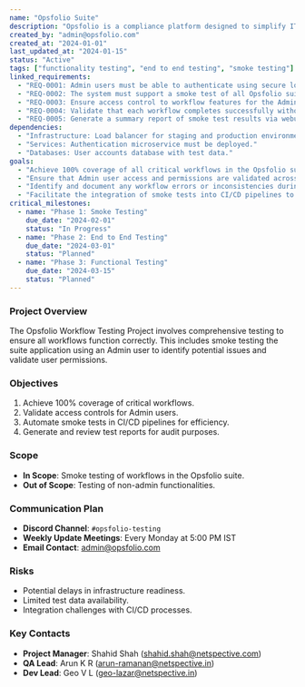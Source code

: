 ```yaml
---
name: "Opsfolio Suite"
description: "Opsfolio is a compliance platform designed to simplify IT security and regulatory requirements for software development teams. It automates evidence collection for compliance standards like SOC 2, FedRAMP, and HIPAA, while integrating seamlessly with engineering workflows. The suite offers features like real-time monitoring, automated reporting, and agent-based evidence collection to ensure audit readiness and continuous compliance."
created_by: "admin@opsfolio.com"
created_at: "2024-01-01"
last_updated_at: "2024-01-15"
status: "Active"
tags: ["functionality testing", "end to end testing", "smoke testing"]
linked_requirements:
  - "REQ-0001: Admin users must be able to authenticate using secure login methods."
  - "REQ-0002: The system must support a smoke test of all Opsfolio suite workflows."
  - "REQ-0003: Ensure access control to workflow features for the Admin user role."
  - "REQ-0004: Validate that each workflow completes successfully without errors."
  - "REQ-0005: Generate a summary report of smoke test results via webui"
dependencies:
  - "Infrastructure: Load balancer for staging and production environments."
  - "Services: Authentication microservice must be deployed."
  - "Databases: User accounts database with test data."
goals:
  - "Achieve 100% coverage of all critical workflows in the Opsfolio suite using smoke tests."
  - "Ensure that Admin user access and permissions are validated across workflows."
  - "Identify and document any workflow errors or inconsistencies during the testing phase."
  - "Facilitate the integration of smoke tests into CI/CD pipelines to maintain system reliability."
critical_milestones:
  - name: "Phase 1: Smoke Testing"
    due_date: "2024-02-01"
    status: "In Progress"
  - name: "Phase 2: End to End Testing"
    due_date: "2024-03-01"
    status: "Planned"
  - name: "Phase 3: Functional Testing"
    due_date: "2024-03-15"
    status: "Planned"
---
```


### Project Overview
The Opsfolio Workflow Testing Project involves comprehensive testing to ensure all workflows function correctly. This includes smoke testing the suite application using an Admin user to identify potential issues and validate user permissions.

### Objectives
1. Achieve 100% coverage of critical workflows.
2. Validate access controls for Admin users.
3. Automate smoke tests in CI/CD pipelines for efficiency.
4. Generate and review test reports for audit purposes.

### Scope
- **In Scope**: Smoke testing of workflows in the Opsfolio suite.
- **Out of Scope**: Testing of non-admin functionalities.

### Communication Plan
- **Discord Channel**: `#opsfolio-testing`
- **Weekly Update Meetings**: Every Monday at 5:00 PM IST
- **Email Contact**: admin@opsfolio.com

### Risks
- Potential delays in infrastructure readiness.
- Limited test data availability.
- Integration challenges with CI/CD processes.

### Key Contacts
- **Project Manager**: Shahid Shah (shahid.shah@netspective.com)
- **QA Lead**: Arun K R (arun-ramanan@netspective.in)
- **Dev Lead**: Geo V L (geo-lazar@netspective.in)